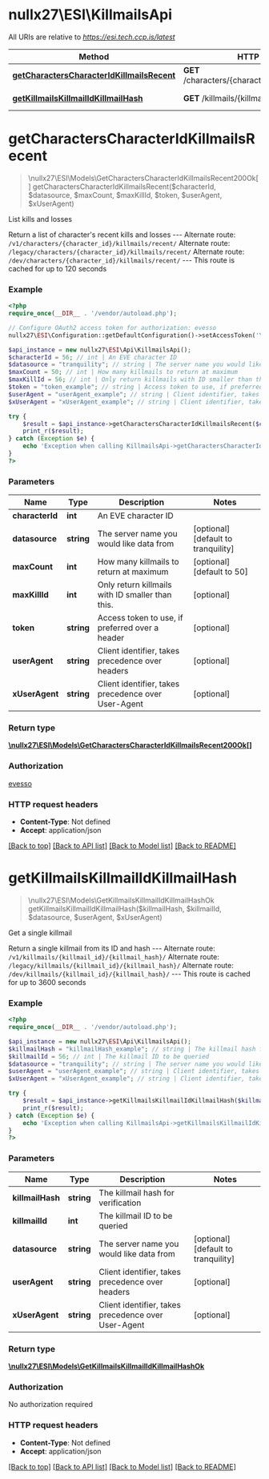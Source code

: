 # nullx27\ESI\KillmailsApi

All URIs are relative to *https://esi.tech.ccp.is/latest*

Method | HTTP request | Description
------------- | ------------- | -------------
[**getCharactersCharacterIdKillmailsRecent**](KillmailsApi.md#getCharactersCharacterIdKillmailsRecent) | **GET** /characters/{character_id}/killmails/recent/ | List kills and losses
[**getKillmailsKillmailIdKillmailHash**](KillmailsApi.md#getKillmailsKillmailIdKillmailHash) | **GET** /killmails/{killmail_id}/{killmail_hash}/ | Get a single killmail


# **getCharactersCharacterIdKillmailsRecent**
> \nullx27\ESI\Models\GetCharactersCharacterIdKillmailsRecent200Ok[] getCharactersCharacterIdKillmailsRecent($characterId, $datasource, $maxCount, $maxKillId, $token, $userAgent, $xUserAgent)

List kills and losses

Return a list of character's recent kills and losses  ---  Alternate route: `/v1/characters/{character_id}/killmails/recent/`  Alternate route: `/legacy/characters/{character_id}/killmails/recent/`  Alternate route: `/dev/characters/{character_id}/killmails/recent/`   ---  This route is cached for up to 120 seconds

### Example
```php
<?php
require_once(__DIR__ . '/vendor/autoload.php');

// Configure OAuth2 access token for authorization: evesso
nullx27\ESI\Configuration::getDefaultConfiguration()->setAccessToken('YOUR_ACCESS_TOKEN');

$api_instance = new nullx27\ESI\Api\KillmailsApi();
$characterId = 56; // int | An EVE character ID
$datasource = "tranquility"; // string | The server name you would like data from
$maxCount = 50; // int | How many killmails to return at maximum
$maxKillId = 56; // int | Only return killmails with ID smaller than this.
$token = "token_example"; // string | Access token to use, if preferred over a header
$userAgent = "userAgent_example"; // string | Client identifier, takes precedence over headers
$xUserAgent = "xUserAgent_example"; // string | Client identifier, takes precedence over User-Agent

try {
    $result = $api_instance->getCharactersCharacterIdKillmailsRecent($characterId, $datasource, $maxCount, $maxKillId, $token, $userAgent, $xUserAgent);
    print_r($result);
} catch (Exception $e) {
    echo 'Exception when calling KillmailsApi->getCharactersCharacterIdKillmailsRecent: ', $e->getMessage(), PHP_EOL;
}
?>
```

### Parameters

Name | Type | Description  | Notes
------------- | ------------- | ------------- | -------------
 **characterId** | **int**| An EVE character ID |
 **datasource** | **string**| The server name you would like data from | [optional] [default to tranquility]
 **maxCount** | **int**| How many killmails to return at maximum | [optional] [default to 50]
 **maxKillId** | **int**| Only return killmails with ID smaller than this. | [optional]
 **token** | **string**| Access token to use, if preferred over a header | [optional]
 **userAgent** | **string**| Client identifier, takes precedence over headers | [optional]
 **xUserAgent** | **string**| Client identifier, takes precedence over User-Agent | [optional]

### Return type

[**\nullx27\ESI\Models\GetCharactersCharacterIdKillmailsRecent200Ok[]**](../Model/GetCharactersCharacterIdKillmailsRecent200Ok.md)

### Authorization

[evesso](../../README.md#evesso)

### HTTP request headers

 - **Content-Type**: Not defined
 - **Accept**: application/json

[[Back to top]](#) [[Back to API list]](../../README.md#documentation-for-api-endpoints) [[Back to Model list]](../../README.md#documentation-for-models) [[Back to README]](../../README.md)

# **getKillmailsKillmailIdKillmailHash**
> \nullx27\ESI\Models\GetKillmailsKillmailIdKillmailHashOk getKillmailsKillmailIdKillmailHash($killmailHash, $killmailId, $datasource, $userAgent, $xUserAgent)

Get a single killmail

Return a single killmail from its ID and hash  ---  Alternate route: `/v1/killmails/{killmail_id}/{killmail_hash}/`  Alternate route: `/legacy/killmails/{killmail_id}/{killmail_hash}/`  Alternate route: `/dev/killmails/{killmail_id}/{killmail_hash}/`   ---  This route is cached for up to 3600 seconds

### Example
```php
<?php
require_once(__DIR__ . '/vendor/autoload.php');

$api_instance = new nullx27\ESI\Api\KillmailsApi();
$killmailHash = "killmailHash_example"; // string | The killmail hash for verification
$killmailId = 56; // int | The killmail ID to be queried
$datasource = "tranquility"; // string | The server name you would like data from
$userAgent = "userAgent_example"; // string | Client identifier, takes precedence over headers
$xUserAgent = "xUserAgent_example"; // string | Client identifier, takes precedence over User-Agent

try {
    $result = $api_instance->getKillmailsKillmailIdKillmailHash($killmailHash, $killmailId, $datasource, $userAgent, $xUserAgent);
    print_r($result);
} catch (Exception $e) {
    echo 'Exception when calling KillmailsApi->getKillmailsKillmailIdKillmailHash: ', $e->getMessage(), PHP_EOL;
}
?>
```

### Parameters

Name | Type | Description  | Notes
------------- | ------------- | ------------- | -------------
 **killmailHash** | **string**| The killmail hash for verification |
 **killmailId** | **int**| The killmail ID to be queried |
 **datasource** | **string**| The server name you would like data from | [optional] [default to tranquility]
 **userAgent** | **string**| Client identifier, takes precedence over headers | [optional]
 **xUserAgent** | **string**| Client identifier, takes precedence over User-Agent | [optional]

### Return type

[**\nullx27\ESI\Models\GetKillmailsKillmailIdKillmailHashOk**](../Model/GetKillmailsKillmailIdKillmailHashOk.md)

### Authorization

No authorization required

### HTTP request headers

 - **Content-Type**: Not defined
 - **Accept**: application/json

[[Back to top]](#) [[Back to API list]](../../README.md#documentation-for-api-endpoints) [[Back to Model list]](../../README.md#documentation-for-models) [[Back to README]](../../README.md)

